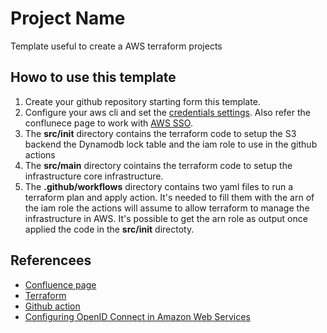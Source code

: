 # Project Name
Template useful to create a AWS terraform projects


## Howo to use this template

1. Create your github repository starting form this template.
2. Configure your aws cli and set the [credentials settings](https://docs.aws.amazon.com/cli/latest/userguide/cli-configure-files.html). Also refer the conflunece page to work with [AWS SSO](https://pagopa.atlassian.net/wiki/spaces/DEVOPS/pages/466846955/AWS+-+Users+groups+and+roles#SSO-with-GSuite).
3. The __src/init__ directory contains the terraform code to setup the S3 backend the Dynamodb lock table and the iam role to use in the github actions
4. The __src/main__ directory cointains the terraform code to setup the infrastructure core infrastructure.
5. The __.github/workflows__ directory contains two yaml files to run a terraform plan and apply action. It's needed to fill them with the arn of the iam role the actions will assume to allow terraform to manage the infrastructure in AWS. It's possible to get the arn role as output once applied the code in the __src/init__ directoty.


## Referencees

* [Confluence page](https://pagopa.atlassian.net/wiki/spaces/DEVOPS/pages/467894592/AWS+Setup+new+project)
* [Terraform](https://terraform.io/)
* [Github action](https://docs.github.com/en/actions)
* [Configuring OpenID Connect in Amazon Web Services](https://docs.github.com/en/actions/deployment/security-hardening-your-deployments/configuring-openid-connect-in-amazon-web-services)